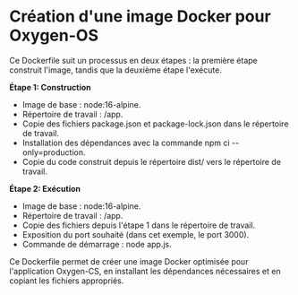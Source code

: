 # Création d'une image Docker pour Oxygen-OS

Ce Dockerfile suit un processus en deux étapes : la première étape construit l'image, tandis que la deuxième étape l'exécute.

**Étape 1: Construction**
- Image de base : node:16-alpine.
- Répertoire de travail : /app.
- Copie des fichiers package.json et package-lock.json dans le répertoire de travail.
- Installation des dépendances avec la commande npm ci --only=production.
- Copie du code construit depuis le répertoire dist/ vers le répertoire de travail.

**Étape 2: Exécution**
- Image de base : node:16-alpine.
- Répertoire de travail : /app.
- Copie des fichiers depuis l'étape 1 dans le répertoire de travail.
- Exposition du port souhaité (dans cet exemple, le port 3000).
- Commande de démarrage : node app.js.

Ce Dockerfile permet de créer une image Docker optimisée pour l'application Oxygen-CS, en installant les dépendances nécessaires et en copiant les fichiers appropriés.
